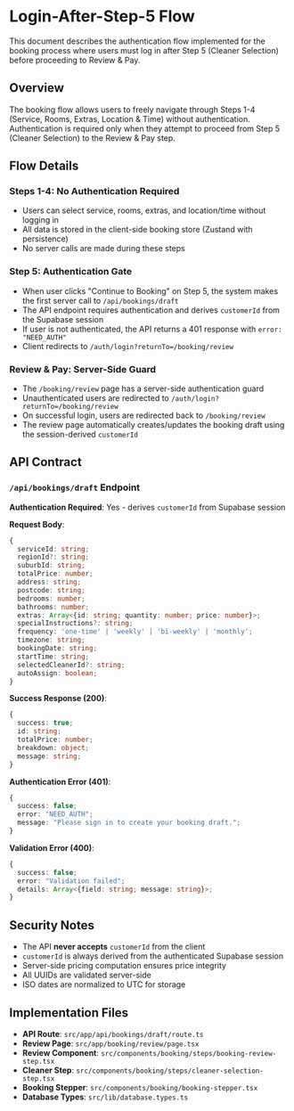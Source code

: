 # Login-After-Step-5 Flow

This document describes the authentication flow implemented for the booking process where users must log in after Step 5 (Cleaner Selection) before proceeding to Review & Pay.

## Overview

The booking flow allows users to freely navigate through Steps 1-4 (Service, Rooms, Extras, Location & Time) without authentication. Authentication is required only when they attempt to proceed from Step 5 (Cleaner Selection) to the Review & Pay step.

## Flow Details

### Steps 1-4: No Authentication Required
- Users can select service, rooms, extras, and location/time without logging in
- All data is stored in the client-side booking store (Zustand with persistence)
- No server calls are made during these steps

### Step 5: Authentication Gate
- When user clicks "Continue to Booking" on Step 5, the system makes the first server call to `/api/bookings/draft`
- The API endpoint requires authentication and derives `customerId` from the Supabase session
- If user is not authenticated, the API returns a 401 response with `error: "NEED_AUTH"`
- Client redirects to `/auth/login?returnTo=/booking/review`

### Review & Pay: Server-Side Guard
- The `/booking/review` page has a server-side authentication guard
- Unauthenticated users are redirected to `/auth/login?returnTo=/booking/review`
- On successful login, users are redirected back to `/booking/review`
- The review page automatically creates/updates the booking draft using the session-derived `customerId`

## API Contract

### `/api/bookings/draft` Endpoint

**Authentication Required**: Yes - derives `customerId` from Supabase session

**Request Body**: 
```typescript
{
  serviceId: string;
  regionId?: string;
  suburbId: string;
  totalPrice: number;
  address: string;
  postcode: string;
  bedrooms: number;
  bathrooms: number;
  extras: Array<{id: string; quantity: number; price: number}>;
  specialInstructions?: string;
  frequency: 'one-time' | 'weekly' | 'bi-weekly' | 'monthly';
  timezone: string;
  bookingDate: string;
  startTime: string;
  selectedCleanerId?: string;
  autoAssign: boolean;
}
```

**Success Response (200)**:
```typescript
{
  success: true;
  id: string;
  totalPrice: number;
  breakdown: object;
  message: string;
}
```

**Authentication Error (401)**:
```typescript
{
  success: false;
  error: "NEED_AUTH";
  message: "Please sign in to create your booking draft.";
}
```

**Validation Error (400)**:
```typescript
{
  success: false;
  error: "Validation failed";
  details: Array<{field: string; message: string}>;
}
```

## Security Notes

- The API **never accepts** `customerId` from the client
- `customerId` is always derived from the authenticated Supabase session
- Server-side pricing computation ensures price integrity
- All UUIDs are validated server-side
- ISO dates are normalized to UTC for storage

## Implementation Files

- **API Route**: `src/app/api/bookings/draft/route.ts`
- **Review Page**: `src/app/booking/review/page.tsx`
- **Review Component**: `src/components/booking/steps/booking-review-step.tsx`
- **Cleaner Step**: `src/components/booking/steps/cleaner-selection-step.tsx`
- **Booking Stepper**: `src/components/booking/booking-stepper.tsx`
- **Database Types**: `src/lib/database.types.ts`
